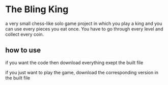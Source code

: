 # The Bling King
a very small chess-like solo game project in which you play a king and you can use every pieces you eat once. You have to go through every level and collect every coin.  

## how to use
if you want the code then download everything exept the built file

if you just want to play the game, download the corresponding version in the built file